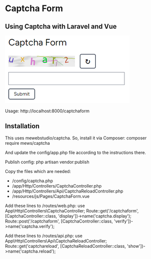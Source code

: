 # Captcha Form

## Using Captcha with Laravel and Vue

![Captcha Form](/gitimages/captchaform01.png)

Usage: http://localhost:8000/captchaform

## Installation

This uses mewebstudio/captcha. So, install it via Composer:
composer require mews/captcha

And update the config/app.php file according to the instructions there.

Publish config:
php artisan vendor:publish

Copy the files which are needed:
- /config/captcha.php
- /app/Http/Controllers/CaptchaController.php
- /app/Http/Controllers/Api/CaptchaReloadController.php
- /resources/js/Pages/CaptchaForm.vue

Add these lines to /routes/web.php:
use App\Http\Controllers\CaptchaController;
Route::get('/captchaform', [CaptchaController::class, 'display'])->name('captcha.display');
Route::post('/captchaform', [CaptchaController::class, 'verify'])->name('captcha.verify');

Add these lines to /routes/api.php:
use App\Http\Controllers\Api\CaptchaReloadController;
Route::get('captchareload', [CaptchaReloadController::class, 'show'])->name('captcha.reload');
